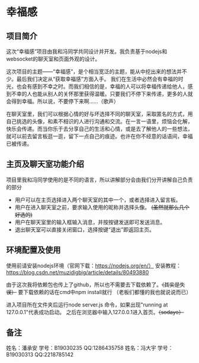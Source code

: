 # 幸福感
## 项目简介
这次“幸福感”项目由我和冯同学共同设计并开发。我负责基于nodejs和websocket的聊天室和页面外观的设计。

这次项目的主题——“幸福感”，是个相当宽泛的主题，能从中挖出来的想法并不少。最后我们决定从“获取幸福感”方面入手。
我们在生活中必然会有幸福的时光，也会有感到不幸之时。而我们相信的是，幸福的人可以将幸福传递给他人，感到不幸的人也能从别人的关怀那里获得温暖。只要我们不停下来传递，更多的人就会得到幸福。所以说，不要停下来啊……（歌声）

在聊天室里，我们可以根据心情的好与坏选择不同的聊天室，采取匿名的方式，用自己挑选的头像，和素不相识的人进行沟通和交流。在一言一语里，烦恼会化解，快乐会传递。而当你乐于去分享自己的生活和心情，或是去了解他人的一些想法，就可以前去留言板逛一逛，留下一点自己的痕迹。也许在你不经意的话语间，幸福已被传递。

## 主页及聊天室功能介绍
项目里我和冯同学使用的是不同的语言，所以讲解部分会由我们分开讲解自己负责的部分

* 用户可以在主页选择进入两个聊天室的其中一个，或者选择进入留言板。
* 用户在进入聊天室之前，要求输入使用的昵称并选择头像。  ~~(虽然就那么几个好选的)~~
* 用户在聊天室里的输入框输入消息，并按按键发送即可发送消息。
* 退出聊天室可以直接关闭窗口，选择按键“退出”即返回主页。

## 环境配置及使用
使用前请安装nodejs环境（官网下载：https://nodejs.org/en/）
安装教程：https://blog.csdn.net/muzidigbig/article/details/80493880

由于这次我将依赖包也传上了github，所以也不需要去下载依赖了。~~（其实是失误）~~
要下载依赖的话在cmd中npm install就行 （老板们都懂的我也就说说而已）

进入项目所在文件夹后运行node server.js 命令，如果出现"running at 127.0.0.1"代表成功启动。
之后在浏览器中输入127.0.0.1进入首页。~~（sodayo）~~

## 备注
姓名：潘承安 学号：B19030235 QQ:1286435758
姓名：冯大宇 学号：B19030313 QQ:2218785142
